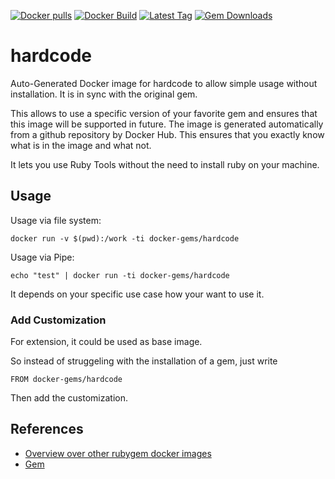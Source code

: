 [![Docker pulls](https://img.shields.io/docker/pulls/rubygem/hardcode.svg)](https://hub.docker.com/r/rubygem/hardcode/)
[![Docker Build](https://img.shields.io/docker/automated/rubygem/hardcode.svg)](https://hub.docker.com/r/rubygem/hardcode/)
[![Latest Tag](https://img.shields.io/github/tag/docker-rubygem/hardcode.svg)](https://hub.docker.com/r/rubygem/hardcode/)
[![Gem Downloads](https://img.shields.io/gem/dt/hardcode.svg)](https://rubygems.org/gems/hardcode/)
# hardcode

Auto-Generated Docker image for hardcode to allow simple usage without installation.
It is in sync with the original gem.

This allows to use a specific version of your favorite gem and ensures that this image will be supported in future.
The image is generated automatically from a github repository by Docker Hub.
This ensures that you exactly know what is in the image and what not.

It lets you use Ruby Tools without the need to install ruby on your machine.

## Usage

Usage via file system:

`docker run -v $(pwd):/work -ti docker-gems/hardcode`

Usage via Pipe:

`echo "test" | docker run -ti docker-gems/hardcode`

It depends on your specific use case how your want to use it.

### Add Customization

For extension, it could be used as base image.

So instead of struggeling with the installation of a gem, just write

`FROM docker-gems/hardcode`

Then add the customization.

## References

 - [Overview over other rubygem docker images](https://github.com/thinkbot/docker-rubygem)
 - [Gem](https://rubygems.org/gems/hardcode/)
